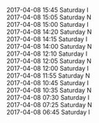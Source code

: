 2017-04-08 15:45 Saturday  I  
2017-04-08 15:05 Saturday  N  
2017-04-08 15:00 Saturday  I  
2017-04-08 14:20 Saturday  N  
2017-04-08 14:15 Saturday  I  
2017-04-08 14:00 Saturday  N  
2017-04-08 12:10 Saturday  I  
2017-04-08 12:05 Saturday  N  
2017-04-08 12:00 Saturday  I  
2017-04-08 11:55 Saturday  N  
2017-04-08 10:45 Saturday  I  
2017-04-08 10:35 Saturday  N  
2017-04-08 07:30 Saturday  I  
2017-04-08 07:25 Saturday  N  
2017-04-08 06:45 Saturday  I  
